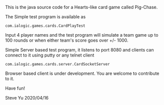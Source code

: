 This is the java source code for a Hearts-like card game called Pig-Chase.

The Simple test program is available as

	com.ialogic.games.cards.CardPlayTest

Input 4 player names and the test program will simulate a team game up to 100 rounds or when either team's score goes over +/- 1000.

Simple Server based test program, it listens to port 8080 and clients can connect to it using putty or any telnet client

	com.ialogic.games.cards.server.CardSocketServer

Browser based client is under development. You are welcome to contribute to it.

Have fun!

Steve Yu
2020/04/16
